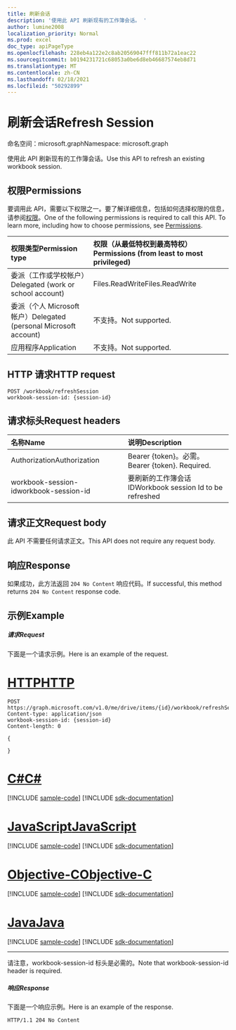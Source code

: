 ```yaml
---
title: 刷新会话
description: '使用此 API 刷新现有的工作簿会话。 '
author: lumine2008
localization_priority: Normal
ms.prod: excel
doc_type: apiPageType
ms.openlocfilehash: 228eb4a122e2c8ab20569047fff811b72a1eac22
ms.sourcegitcommit: b0194231721c68053a0be6d8eb46687574eb8d71
ms.translationtype: MT
ms.contentlocale: zh-CN
ms.lasthandoff: 02/18/2021
ms.locfileid: "50292899"
---
```

# <a name="refresh-session"></a><span data-ttu-id="6236d-103">刷新会话</span><span class="sxs-lookup"><span data-stu-id="6236d-103">Refresh Session</span></span>

<span data-ttu-id="6236d-104">命名空间：microsoft.graph</span><span class="sxs-lookup"><span data-stu-id="6236d-104">Namespace: microsoft.graph</span></span>

<span data-ttu-id="6236d-105">使用此 API 刷新现有的工作簿会话。</span><span class="sxs-lookup"><span data-stu-id="6236d-105">Use this API to refresh an existing workbook session.</span></span> 

## <a name="permissions"></a><span data-ttu-id="6236d-106">权限</span><span class="sxs-lookup"><span data-stu-id="6236d-106">Permissions</span></span>
<span data-ttu-id="6236d-p101">要调用此 API，需要以下权限之一。要了解详细信息，包括如何选择权限的信息，请参阅[权限](/graph/permissions-reference)。</span><span class="sxs-lookup"><span data-stu-id="6236d-p101">One of the following permissions is required to call this API. To learn more, including how to choose permissions, see [Permissions](/graph/permissions-reference).</span></span>

|<span data-ttu-id="6236d-109">权限类型</span><span class="sxs-lookup"><span data-stu-id="6236d-109">Permission type</span></span>      | <span data-ttu-id="6236d-110">权限（从最低特权到最高特权）</span><span class="sxs-lookup"><span data-stu-id="6236d-110">Permissions (from least to most privileged)</span></span>              |
|:--------------------|:---------------------------------------------------------|
|<span data-ttu-id="6236d-111">委派（工作或学校帐户）</span><span class="sxs-lookup"><span data-stu-id="6236d-111">Delegated (work or school account)</span></span> | <span data-ttu-id="6236d-112">Files.ReadWrite</span><span class="sxs-lookup"><span data-stu-id="6236d-112">Files.ReadWrite</span></span>    |
|<span data-ttu-id="6236d-113">委派（个人 Microsoft 帐户）</span><span class="sxs-lookup"><span data-stu-id="6236d-113">Delegated (personal Microsoft account)</span></span> | <span data-ttu-id="6236d-114">不支持。</span><span class="sxs-lookup"><span data-stu-id="6236d-114">Not supported.</span></span>    |
|<span data-ttu-id="6236d-115">应用程序</span><span class="sxs-lookup"><span data-stu-id="6236d-115">Application</span></span> | <span data-ttu-id="6236d-116">不支持。</span><span class="sxs-lookup"><span data-stu-id="6236d-116">Not supported.</span></span> |

## <a name="http-request"></a><span data-ttu-id="6236d-117">HTTP 请求</span><span class="sxs-lookup"><span data-stu-id="6236d-117">HTTP request</span></span>
<!-- { "blockType": "ignored" } -->
```http
POST /workbook/refreshSession
workbook-session-id: {session-id}
```
## <a name="request-headers"></a><span data-ttu-id="6236d-118">请求标头</span><span class="sxs-lookup"><span data-stu-id="6236d-118">Request headers</span></span>
| <span data-ttu-id="6236d-119">名称</span><span class="sxs-lookup"><span data-stu-id="6236d-119">Name</span></span>       | <span data-ttu-id="6236d-120">说明</span><span class="sxs-lookup"><span data-stu-id="6236d-120">Description</span></span>|
|:---------------|:----------|
| <span data-ttu-id="6236d-121">Authorization</span><span class="sxs-lookup"><span data-stu-id="6236d-121">Authorization</span></span>  | <span data-ttu-id="6236d-p102">Bearer {token}。必需。</span><span class="sxs-lookup"><span data-stu-id="6236d-p102">Bearer {token}. Required.</span></span> |
| <span data-ttu-id="6236d-124">workbook-session-id</span><span class="sxs-lookup"><span data-stu-id="6236d-124">workbook-session-id</span></span> | <span data-ttu-id="6236d-125">要刷新的工作簿会话 ID</span><span class="sxs-lookup"><span data-stu-id="6236d-125">Workbook session Id to be refreshed</span></span> |

## <a name="request-body"></a><span data-ttu-id="6236d-126">请求正文</span><span class="sxs-lookup"><span data-stu-id="6236d-126">Request body</span></span>
<span data-ttu-id="6236d-127">此 API 不需要任何请求正文。</span><span class="sxs-lookup"><span data-stu-id="6236d-127">This API does not require any request body.</span></span>

## <a name="response"></a><span data-ttu-id="6236d-128">响应</span><span class="sxs-lookup"><span data-stu-id="6236d-128">Response</span></span>

<span data-ttu-id="6236d-129">如果成功，此方法返回 `204 No Content` 响应代码。</span><span class="sxs-lookup"><span data-stu-id="6236d-129">If successful, this method returns `204 No Content` response code.</span></span>

## <a name="example"></a><span data-ttu-id="6236d-130">示例</span><span class="sxs-lookup"><span data-stu-id="6236d-130">Example</span></span>
##### <a name="request"></a><span data-ttu-id="6236d-131">请求</span><span class="sxs-lookup"><span data-stu-id="6236d-131">Request</span></span>
<span data-ttu-id="6236d-132">下面是一个请求示例。</span><span class="sxs-lookup"><span data-stu-id="6236d-132">Here is an example of the request.</span></span>

# <a name="http"></a>[<span data-ttu-id="6236d-133">HTTP</span><span class="sxs-lookup"><span data-stu-id="6236d-133">HTTP</span></span>](#tab/http)
<!-- {
  "blockType": "request",
  "name": "refresh_excel_session"
}-->
```http
POST https://graph.microsoft.com/v1.0/me/drive/items/{id}/workbook/refreshSession
Content-type: application/json
workbook-session-id: {session-id}
Content-length: 0

{

}
```
# <a name="c"></a>[<span data-ttu-id="6236d-134">C#</span><span class="sxs-lookup"><span data-stu-id="6236d-134">C#</span></span>](#tab/csharp)
[!INCLUDE [sample-code](../includes/snippets/csharp/refresh-excel-session-csharp-snippets.md)]
[!INCLUDE [sdk-documentation](../includes/snippets/snippets-sdk-documentation-link.md)]

# <a name="javascript"></a>[<span data-ttu-id="6236d-135">JavaScript</span><span class="sxs-lookup"><span data-stu-id="6236d-135">JavaScript</span></span>](#tab/javascript)
[!INCLUDE [sample-code](../includes/snippets/javascript/refresh-excel-session-javascript-snippets.md)]
[!INCLUDE [sdk-documentation](../includes/snippets/snippets-sdk-documentation-link.md)]

# <a name="objective-c"></a>[<span data-ttu-id="6236d-136">Objective-C</span><span class="sxs-lookup"><span data-stu-id="6236d-136">Objective-C</span></span>](#tab/objc)
[!INCLUDE [sample-code](../includes/snippets/objc/refresh-excel-session-objc-snippets.md)]
[!INCLUDE [sdk-documentation](../includes/snippets/snippets-sdk-documentation-link.md)]

# <a name="java"></a>[<span data-ttu-id="6236d-137">Java</span><span class="sxs-lookup"><span data-stu-id="6236d-137">Java</span></span>](#tab/java)
[!INCLUDE [sample-code](../includes/snippets/java/refresh-excel-session-java-snippets.md)]
[!INCLUDE [sdk-documentation](../includes/snippets/snippets-sdk-documentation-link.md)]

---


<span data-ttu-id="6236d-138">请注意，workbook-session-id 标头是必需的。</span><span class="sxs-lookup"><span data-stu-id="6236d-138">Note that workbook-session-id header is required.</span></span> 


##### <a name="response"></a><span data-ttu-id="6236d-139">响应</span><span class="sxs-lookup"><span data-stu-id="6236d-139">Response</span></span>
<span data-ttu-id="6236d-140">下面是一个响应示例。</span><span class="sxs-lookup"><span data-stu-id="6236d-140">Here is an example of the response.</span></span> 

<!-- {
  "blockType": "response",
  "truncated": true
} -->
```http
HTTP/1.1 204 No Content
```

<!-- {
  "type": "#page.annotation",
  "suppressions": [
  ]
}-->

